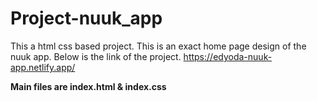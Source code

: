 # Project-nuuk_app

This a html css based project. This is an exact home page design of the nuuk app. Below is the link of the project. 
https://edyoda-nuuk-app.netlify.app/

**Main files are index.html & index.css**
